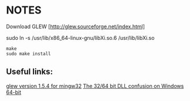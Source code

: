 NOTES
=====

Download GLEW [http://glew.sourceforge.net/index.html]

sudo ln -s /usr/lib/x86_64-linux-gnu/libXi.so.6 /usr/lib/libXi.so

```{bash}
make
sudo make install
```

Useful links:
-------------

[glew version 1.5.4 for mingw32](http://julianibarz.wordpress.com/2010/05/12/glew-1-5-4-mingw32/)
[The 32/64 bit DLL confusion on Windows 64-bit](http://www.forceflow.be/2012/04/04/the-3264-bit-dll-confusion-on-windows-64-bit/)